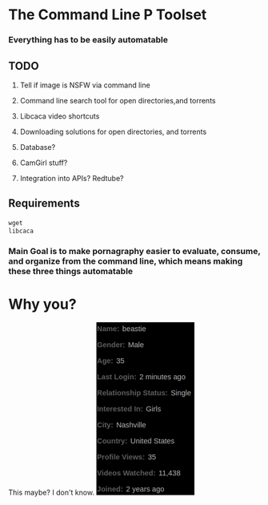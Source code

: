 # The Command Line P Toolset

### Everything has to be easily automatable

## TODO

1) Tell if image is NSFW via command line

2) Command line search tool for open directories,and torrents

3) Libcaca video shortcuts

4) Downloading solutions for open directories, and torrents

5) Database?

6) CamGirl stuff?

7) Integration into APIs? Redtube?

## Requirements
```
wget
libcaca
```

### Main Goal is to make pornagraphy easier to evaluate, consume, and organize from the command line, which means making these three things automatable

# Why you?
This maybe? I don't know.
![Pornhub stats](phub.png)
